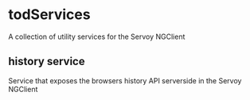 # todServices
A collection of utility services for the Servoy NGClient

## history service
Service that exposes the browsers history API serverside in the Servoy NGClient 
